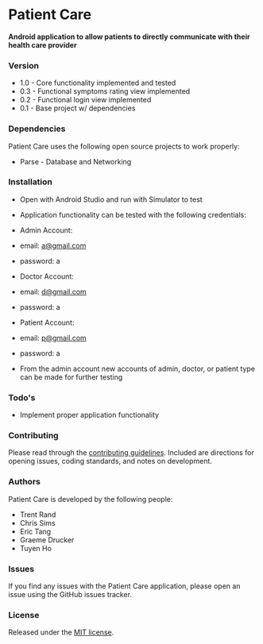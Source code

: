 # Patient Care
__Android application to allow patients to directly communicate with their health care provider__


### Version
* 1.0 - Core functionality implemented and tested
* 0.3 - Functional symptoms rating view implemented
* 0.2 - Functional login view implemented
* 0.1 - Base project w/ dependencies

### Dependencies

Patient Care uses the following open source projects to work properly:

* Parse - Database and Networking

### Installation

* Open with Android Studio and run with Simulator to test
* Application functionality can be tested with the following credentials:
* Admin Account:
*	email: a@gmail.com
*	password: a

* Doctor Account:
*	email: d@gmail.com
*	password: a

* Patient Account:
*	email: p@gmail.com
*	password: a

* From the admin account new accounts of admin, doctor, or patient type can be made for further testing

### Todo's

 - Implement proper application functionality
 
### Contributing

Please read through the [contributing guidelines]. Included are directions for opening issues, coding standards, and notes on development.
 
### Authors

Patient Care is developed by the following people:

* Trent Rand
* Chris Sims
* Eric Tang
* Graeme Drucker
* Tuyen Ho

### Issues

If you find any issues with the Patient Care application, please open an issue using the GitHub issues tracker.

### License

Released under the [MIT license].


[trentrand.com]:http://www.trentrand.com
[@trent_rand]:http://twitter.com/trent_rand
[contributing guidelines]:CONTRIBUTING.md
[MIT license]:LICENSE.md
[Apache license]:LICENSE.md
[GPL license]:LICENSE.md
